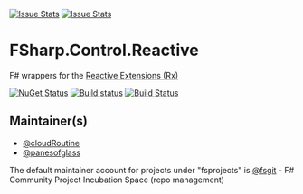 [![Issue Stats](http://issuestats.com/github/fsprojects/FSharp.Control.Reactive/badge/issue)](http://issuestats.com/github/fsprojects/FSharp.Control.Reactive)
[![Issue Stats](http://issuestats.com/github/fsprojects/FSharp.Control.Reactive/badge/pr)](http://issuestats.com/github/fsprojects/FSharp.Control.Reactive)

# FSharp.Control.Reactive

F# wrappers for the [Reactive Extensions (Rx)](http://msdn.microsoft.com/en-us/data/gg577609.aspx)

[![NuGet Status](http://img.shields.io/nuget/v/FSharp.Control.Reactive.svg?style=flat)](https://www.nuget.org/packages/FSharp.Control.Reactive/)
[![Build status](https://ci.appveyor.com/api/projects/status/12euia5l32c7prk7/branch/master)](https://ci.appveyor.com/project/panesofglass/fsharp-control-reactive/branch/master)
[![Build Status](https://travis-ci.org/fsprojects/FSharp.Control.Reactive.svg?branch=master)](https://travis-ci.org/fsprojects/FSharp.Control.Reactive)

## Maintainer(s)

- [@cloudRoutine](https://github.com/cloudRoutine)
- [@panesofglass](https://github.com/panesofglass)

The default maintainer account for projects under "fsprojects" is [@fsgit](https://github.com/fsgit) - F# Community Project Incubation Space (repo management)
